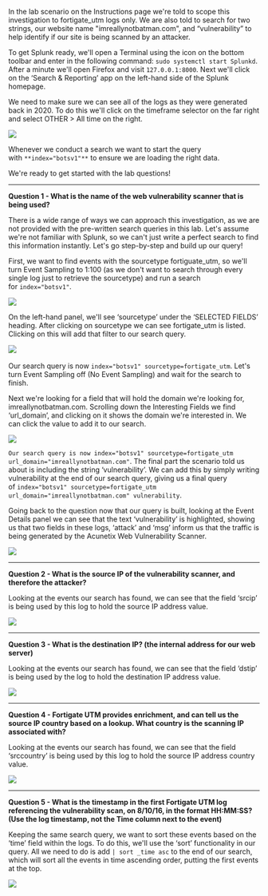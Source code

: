 In the lab scenario on the Instructions page we're told to scope this investigation to fortigate_utm logs only. We are also told to search for two strings, our website name "imreallynotbatman.com", and “vulnerability” to help identify if our site is being scanned by an attacker.

To get Splunk ready, we'll open a Terminal using the icon on the bottom toolbar and enter in the following command: `sudo systemctl start Splunkd`. After a minute we'll open Firefox and visit `127.0.0.1:8000`. Next we'll click on the ‘Search & Reporting’ app on the left-hand side of the Splunk homepage.

We need to make sure we can see all of the logs as they were generated back in 2020. To do this we'll click on the timeframe selector on the far right and select OTHER > All time on the right.

![](https://d2y9h8w1ydnujs.cloudfront.net/uploads/content/images/6bc46e36ea3fa18a10dec6ca24f08fa8f399c8e162d4d6070f40ff7c5988078c8d4fb2f380fdef711b3659470f4e.PNG)

Whenever we conduct a search we want to start the query with `**index="botsv1"**` to ensure we are loading the right data.

We're ready to get started with the lab questions!

---

**Question 1 - What is the name of the web vulnerability scanner that is being used?**

There is a wide range of ways we can approach this investigation, as we are not provided with the pre-written search queries in this lab. Let's assume we're not familiar with Splunk, so we can't just write a perfect search to find this information instantly. Let's go step-by-step and build up our query!

First, we want to find events with the sourcetype fortiguate_utm, so we'll turn Event Sampling to 1:100 (as we don't want to search through every single log just to retrieve the sourcetype) and run a search for `index="botsv1"`.

![](https://d2y9h8w1ydnujs.cloudfront.net/uploads/content/images/340d87b072f17044988fd32aec362cc2b7157dd5c36d7e18b6fb2404b00b82251cf3bf853c7fc74735266b3e9a93.PNG)

On the left-hand panel, we'll see ‘sourcetype’ under the ‘SELECTED FIELDS’ heading. After clicking on sourcetype we can see fortigate_utm is listed. Clicking on this will add that filter to our search query.

![](https://d2y9h8w1ydnujs.cloudfront.net/uploads/content/images/c7905ee5c4dad4a409c0f7e43ba80536e0f7520798a49ca10f994d4a3c82412079219d712f350a52eefc7ae4f9dc.PNG) 

Our search query is now `index="botsv1" sourcetype=fortigate_utm`. Let's turn Event Sampling off (No Event Sampling) and wait for the search to finish.

Next we're looking for a field that will hold the domain we're looking for, imreallynotbatman.com. Scrolling down the Interesting Fields we find ‘url_domain’, and clicking on it shows the domain we're interested in. We can click the value to add it to our search.

![](https://d2y9h8w1ydnujs.cloudfront.net/uploads/content/images/321697d54e5b42e5cf6a4f94c00d9d7845f41a131ee4cd1156a3580c068f3bc8db1cb9fd6e0335874cf6062ded1b.PNG)

`Our search query is now index="botsv1" sourcetype=fortigate_utm url_domain="imreallynotbatman.com"`. The final part the scenario told us about is including the string ‘vulnerability’. We can add this by simply writing vulnerability at the end of our search query, giving us a final query of `index="botsv1" sourcetype=fortigate_utm url_domain="imreallynotbatman.com" vulnerability`.

Going back to the question now that our query is built, looking at the Event Details panel we can see that the text ‘vulnerability’ is highlighted, showing us that two fields in these logs, ‘attack’ and ‘msg’ inform us that the traffic is being generated by the Acunetix Web Vulnerability Scanner.

![](https://d2y9h8w1ydnujs.cloudfront.net/uploads/content/images/610c55257227c79c3274bf374d7cf3c245b1d78a481218de858b3761ea70ec21c918bb698b5841ebec98acee8047.PNG)

---

**Question 2 - What is the source IP of the vulnerability scanner, and therefore the attacker?**

Looking at the events our search has found, we can see that the field ‘srcip’ is being used by this log to hold the source IP address value.

![](https://d2y9h8w1ydnujs.cloudfront.net/uploads/content/images/30d547554bf5d25916153b39057012d50dd4524af49ecf9e3b8f441ecee72f5c67074661b3ba9c438922a987b1d7.PNG)

---

**Question 3 - What is the destination IP? (the internal address for our web server)**

Looking at the events our search has found, we can see that the field ‘dstip’ is being used by the log to hold the destination IP address value.

![](https://d2y9h8w1ydnujs.cloudfront.net/uploads/content/images/8efac2c45391bfaf7ce5a7aef57487c7c4c6726450099065a30bc8d740f101a875559f64d42a4e884dfa66901e0a.PNG)

---

**Question 4 - Fortigate UTM provides enrichment, and can tell us the source IP country based on a lookup. What country is the scanning IP associated with?**

Looking at the events our search has found, we can see that the field ‘srccountry’ is being used by this log to hold the source IP address country value.

![](https://d2y9h8w1ydnujs.cloudfront.net/uploads/content/images/30d547554bf5d25916153b39057012d50dd4524af49ecf9e3b8f441ecee72f5c67074661b3ba9c438922a987b1d7.PNG)

---

**Question 5 - What is the timestamp in the first Fortigate UTM log referencing the vulnerability scan, on 8/10/16, in the format HH:MM:SS? (Use the log timestamp, not the Time column next to the event)**

Keeping the same search query, we want to sort these events based on the ‘time’ field within the logs. To do this, we'll use the ‘sort’ functionality in our query. All we need to do is add `| sort _time asc` to the end of our search, which will sort all the events in time ascending order, putting the first events at the top.

![](https://d2y9h8w1ydnujs.cloudfront.net/uploads/content/images/c66bc96c48234a69401c44081a785ad1f40e90aeca048bae157af921e6644501a466b4cd7f70427e203be83252ea.PNG)